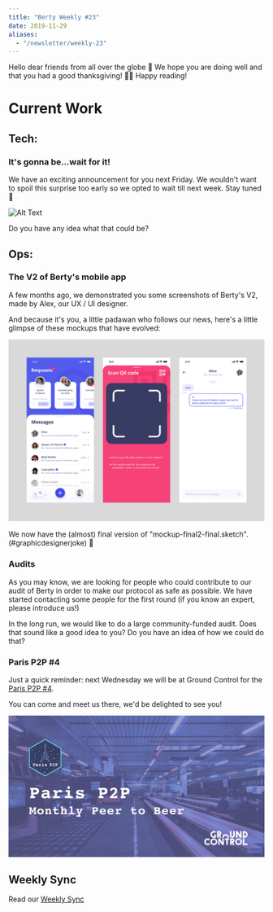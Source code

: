 ```yaml
---
title: "Berty Weekly #23"
date: 2019-11-29
aliases:
  - "/newsletter/weekly-23"
---
```


Hello dear friends from all over the globe 🧤 We hope you are doing well and that you had a good thanksgiving! 🦃🍁 Happy reading!

# Current Work

## Tech:

### It's gonna be...wait for it!
We have an exciting announcement for you next Friday. We wouldn't want to spoil this surprise too early so we opted to wait till next week. Stay tuned 🙊


![Alt Text](giphy.gif)


Do you have any idea what that could be?


## Ops:

### The V2 of Berty's mobile app
A few months ago, we demonstrated you some screenshots of Berty's V2, made by Alex, our UX / UI designer.

And because it's you, a little padawan who follows our news, here's a little glimpse of these mockups that have evolved:

![](screen-berty-v2.png)

We now have the (almost) final version of "mockup-final2-final.sketch". (#graphicdesignerjoke) 🎉


### Audits
As you may know, we are looking for people who could contribute to our audit of Berty in order to make our protocol as safe as possible. We have started contacting some people for the first round (if you know an expert, please introduce us!)

In the long run, we would like to do a large community-funded audit. Does that sound like a good idea to you? Do you have an idea of how we could do that?



### Paris P2P #4
Just a quick reminder: next Wednesday we will be at Ground Control for the [Paris P2P #4](https://p2p.paris/en/event/monthly-4/).

You can come and meet us there, we'd be delighted to see you!

![](paris-p2p-4.png)

## Weekly Sync

Read our [Weekly Sync](https://github.com/berty/mgmt/blob/master/meeting-notes/2019/Q4/2019-11-29--staff-team-weekly-sync.md)
